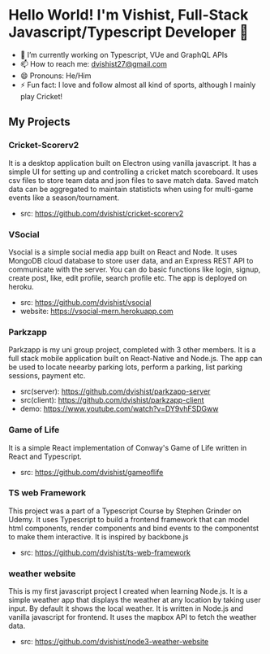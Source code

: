 # Hello World! I'm Vishist, Full-Stack Javascript/Typescript Developer 👋

- 🔭 I’m currently working on Typescript, VUe and GraphQL APIs
- 📫 How to reach me: dvishist27@gmail.com
- 😄 Pronouns: He/Him
- ⚡ Fun fact: I love and follow almost all kind of sports, although I mainly play Cricket!


## My Projects

### Cricket-Scorerv2
It is a desktop application built on Electron using vanilla javascript. It has a simple UI for setting up and controlling a cricket match scoreboard. It uses csv files to store team data and json files to save match data. Saved match data can be aggregated to maintain statisticts when using for multi-game events like a season/tournament.
- src: https://github.com/dvishist/cricket-scorerv2


### VSocial
Vsocial is a simple social media app built on React and Node. It uses MongoDB cloud database to store user data, and an Express REST API to communicate with the server. You can do basic functions like login, signup, create post, like, edit profile, search profile etc. The app is deployed on heroku.
- src: https://github.com/dvishist/vsocial
- website: https://vsocial-mern.herokuapp.com

### Parkzapp
Parkzapp is my uni group project, completed with 3 other members. It is a full stack mobile application built on React-Native and Node.js. The app can be used to locate neearby parking lots, perform a parking, list parking sessions, payment etc.
- src(server): https://github.com/dvishist/parkzapp-server
- src(client): https://github.com/dvishist/parkzapp-client
- demo: https://www.youtube.com/watch?v=DY9vhFSDGww

### Game of Life
It is a simple React implementation of Conway's Game of Life written in React and Typescript.
- src: https://github.com/dvishist/gameoflife

### TS web Framework
This project was a part of a Typescript Course by Stephen Grinder on Udemy. It uses Typescript to build a frontend framework that can model html components, render components and bind events to the componentst to make them interactive. It is inspired by backbone.js
- src: https://github.com/dvishist/ts-web-framework

### weather website
This is my first javascript project I created when learning Node.js. It is a simple weather app that displays the weather at any location by taking user input. By default it shows the local weather. It is written in Node.js and vanilla javascript for frontend. It uses the mapbox API to fetch the weather data.
- src: https://github.com/dvishist/node3-weather-website
